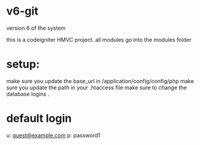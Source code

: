 # v6-git
version 6 of the system

this is a codeigniter HMVC project.
all modules go into the modules folder

setup:
======

make sure you update the base_url in /application/config/config/php
make sure you update the path in your .htaccess file
make sure to change the database logins .

default login
=============

u: guest@example.com
p: password1


